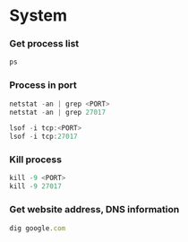 # System

### Get process list

```js
ps
```

### Process in port

```js
netstat -an | grep <PORT>
netstat -an | grep 27017

lsof -i tcp:<PORT>
lsof -i tcp:27017
```

### Kill process

```js
kill -9 <PORT>
kill -9 27017
```

### Get website address, DNS information

```js
dig google.com
```
